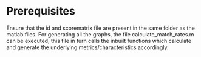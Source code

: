 # Prerequisites

Ensure that the id and scorematrix file are present in the same folder as the matlab files. For generating all the graphs, the file calculate_match_rates.m can be executed, 
this file in turn calls the inbuilt functions which calculate and generate the underlying metrics/characteristics accordingly. 

